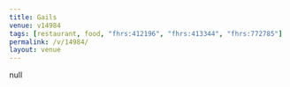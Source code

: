 ```yaml
---
title: Gails
venue: v14984
tags: [restaurant, food, "fhrs:412196", "fhrs:413344", "fhrs:772785"]
permalink: /v/14984/
layout: venue
---
```

null